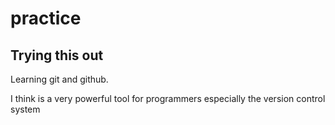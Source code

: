 # practice

## Trying this out

Learning git and github.

I think is a very powerful tool for programmers especially the version control system